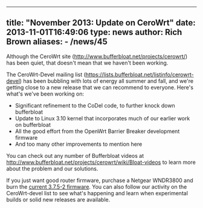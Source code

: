 
---
title: "November 2013: Update on CeroWrt"
date: 2013-11-01T16:49:06
type: news
author: Rich Brown
aliases:
    - /news/45
---
Although the CeroWrt site (http://www.bufferbloat.net/projects/cerowrt/)
has been quiet, that doesn't mean that we haven't been working.

The CeroWrt-Devel mailing list
(https://lists.bufferbloat.net/listinfo/cerowrt-devel) has been bubbling
with lots of energy all summer and fall, and we're getting close to a
new release that we can recommend to everyone. Here's what's we've been
working on:

-   Significant refinement to the CoDel code, to further knock down
    bufferbloat
-   Update to Linux 3.10 kernel that incorporates much of our earlier
    work on bufferbloat
-   All the good effort from the OpenWrt Barrier Breaker development
    firmware
-   And too many other improvements to mention here

You can check out any number of Bufferbloat videos at
http://www.bufferbloat.net/projects/cerowrt/wiki/Bloat-videos to learn
more about the problem and our solutions.

If you just want good router firmware, purchase a Netgear WNDR3800 and
burn the [current 3.7.5-2
firmware](http://snapon.lab.bufferbloat.net/~cero2/cerowrt/wndr/3.7.5-2/).
You can also follow our activity on the CeroWrt-devel list to see what's
happening and learn when experimental builds or solid new releases are
available.
